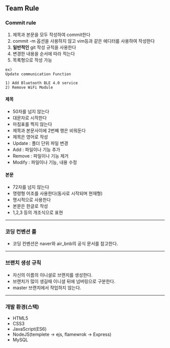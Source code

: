 ## Team Rule

### Commit rule  

1. 제목과 본문을 모두 작성하여 commit한다
2. commit -m 옵션을 사용하지 않고 vim등과 같은 에디터를 사용하여 작성한다
3. **일반적인** git 작성 규칙을 사용한다
4. 변경한 내용을 순서에 따라 적는다
5. 목록형으로 작성 가능

~~~
ex)
Update communication Function

1) Add Bluetooth BLE 4.0 service
2) Remove WiFi Module
~~~

#### 제목  
- 50자를 넘지 않는다  
- 대문자로 시작한다  
- 마침표를 찍지 않는다  
- 제목과 본문사이에 2번째 행은 비워둔다  
- 제목은 영어로 작성
- Update : 폴더 단위 파일 변경
- Add : 파일이나 기능 추가
- Remove : 파일이나 기능 제거
- Modify : 파일이나 기능, 내용 수정

#### 본문   
- 72자를 넘지 않는다  
- 명령형 어조를 사용한다(동사로 시작되며 현재형)  
- 명시적으로 사용한다  
- 본문은 한글로 작성
- 1,2,3 등의 개조식으로 표현

---

### 코딩 컨벤션 룰

- 코딩 컨벤션은 naver와 air_bnb의 공식 문서를 참고한다.

---

### 브랜치 생성 규칙

- 자신의 이름의 이니셜로 브랜치를 생성한다.
- 브랜치가 많이 생길때 이니셜 뒤에 넘버링으로 구분한다.
- master 브랜치에서 작업하지 않는다.

---

### 개발 환경(스택)

- HTML5
- CSS3
- JavaScript(ES6)
- NodeJS(templete -> ejs, flamewrok -> Express)
- MySQL
